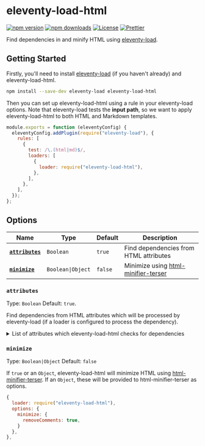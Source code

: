 # eleventy-load-html

[![npm version][npm-version-src]][npm-version-href]
[![npm downloads][npm-downloads-src]][npm-downloads-href]
[![License][license-src]][license-href]
[![Prettier][prettier-src]][prettier-href]

Find dependencies in and minify HTML using [eleventy-load](https://github.com/gregives/eleventy-load).

## Getting Started

Firstly, you'll need to install [eleventy-load](https://github.com/gregives/eleventy-load) (if you haven't already) and eleventy-load-html.

```sh
npm install --save-dev eleventy-load eleventy-load-html
```

Then you can set up eleventy-load-html using a rule in your eleventy-load options. Note that eleventy-load tests the **input path**, so we want to apply eleventy-load-html to both HTML and Markdown templates.

```js
module.exports = function (eleventyConfig) {
  eleventyConfig.addPlugin(require("eleventy-load"), {
    rules: [
      {
        test: /\.(html|md)$/,
        loaders: [
          {
            loader: require("eleventy-load-html"),
          },
        ],
      },
    ],
  });
};
```

## Options

| Name                            | Type              | Default | Description                                                                           |
| ------------------------------- | ----------------- | ------- | ------------------------------------------------------------------------------------- |
| [**`attributes`**](#attributes) | `Boolean`         | `true`  | Find dependencies from HTML attributes                                                |
| [**`minimize`**](#minimize)     | `Boolean\|Object` | `false` | Minimize using [html-minifier-terser](https://github.com/terser/html-minifier-terser) |

### `attributes`

Type: `Boolean` Default: `true`.

Find dependencies from HTML attributes which will be processed by eleventy-load (if a loader is configured to process the dependency).

<details>
<summary>List of attributes which eleventy-load-html checks for dependencies</summary>

```js
const ATTRIBUTES = [
  {
    tag: "audio",
    attribute: "src",
  },
  {
    tag: "embed",
    attribute: "src",
  },
  {
    tag: "img",
    attribute: "src",
  },
  {
    tag: "img",
    attribute: "srcset",
  },
  {
    tag: "input",
    attribute: "src",
  },
  {
    tag: "link",
    attribute: "href",
  },
  {
    tag: "object",
    attribute: "data",
  },
  {
    tag: "script",
    attribute: "src",
  },
  {
    tag: "script",
    attribute: "href",
  },
  {
    tag: "script",
    attribute: "xlink:href",
  },
  {
    tag: "source",
    attribute: "src",
  },
  {
    tag: "source",
    attribute: "srcset",
  },
  {
    tag: "track",
    attribute: "src",
  },
  {
    tag: "video",
    attribute: "poster",
  },
  {
    tag: "video",
    attribute: "src",
  },
  {
    tag: "image",
    attribute: "xlink:href",
  },
  {
    tag: "image",
    attribute: "href",
  },
  {
    tag: "use",
    attribute: "xlink:href",
  },
  {
    tag: "use",
    attribute: "href",
  },
];
```

</details>

### `minimize`

Type: `Boolean|Object` Default: `false`

If `true` or an `Object`, eleventy-load-html will minimize HTML using [html-minifier-terser](https://github.com/terser/html-minifier-terser). If an `Object`, these will be provided to html-minifier-terser as options.

```js
{
  loader: require("eleventy-load-html"),
  options: {
    minimize: {
      removeComments: true,
    }
  },
},
```

<!-- References -->

[npm-version-src]: https://img.shields.io/npm/v/eleventy-load-html/latest.svg
[npm-version-href]: https://npmjs.com/package/eleventy-load-html
[npm-downloads-src]: https://img.shields.io/npm/dt/eleventy-load-html.svg
[npm-downloads-href]: https://npmjs.com/package/eleventy-load-html
[license-src]: https://img.shields.io/npm/l/eleventy-load-html.svg
[license-href]: https://npmjs.com/package/eleventy-load-html
[prettier-src]: https://img.shields.io/badge/code_style-prettier-ff69b4.svg
[prettier-href]: https://github.com/prettier/prettier
